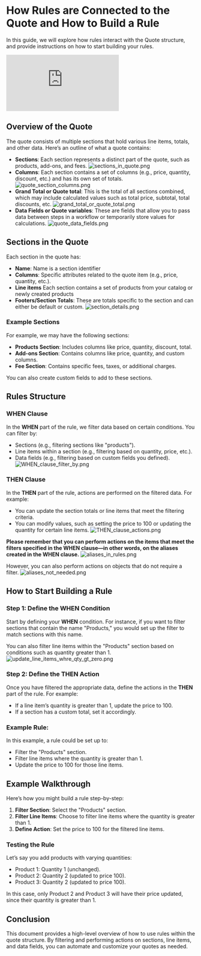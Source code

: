 # How Rules are Connected to the Quote and How to Build a Rule

In this guide, we will explore how rules interact with the Quote structure, and provide instructions on how to start building your rules.
<div 
  style={{
    position: "relative", 
    paddingBottom: "56.25%", 
    height: "0", 
    overflow: "hidden"
  }}
>
  <iframe 
    src="https://www.loom.com/embed/f06a0769d70d44d5a26dce1fd9c868ca?sid=50f2dc84-478b-4e08-92e7-8b6a1ebfe614"
    frameBorder="0"
    allowFullScreen
    style={{
      position: "absolute",
      top: "0",
      left: "0",
      width: "100%",
      height: "100%"
    }}
  ></iframe>
</div>

## Overview of the Quote

The quote consists of multiple sections that hold various line items, totals, and other data. Here’s an outline of what a quote contains:

- **Sections**: Each section represents a distinct part of the quote, such as products, add-ons, and fees.
    ![sections_in_quote.png](..%2F..%2F..%2Fstatic%2Fimg%2Fquote%2Fsections_in_quote.png)
- **Columns**: Each section contains a set of columns (e.g., price, quantity, discount, etc.) and has its own set of totals.
    ![quote_section_columns.png](..%2F..%2F..%2Fstatic%2Fimg%2Fquote%2Fquote_section_columns.png)
- **Grand Total or Quote total**: This is the total of all sections combined, which may include calculated values such as total price, subtotal, total discounts, etc.
    ![grand_total_or_quote_total.png](..%2F..%2F..%2Fstatic%2Fimg%2Fquote%2Fgrand_total_or_quote_total.png)
- **Data Fields or Quote variables**: These are fields that allow you to pass data between steps in a workflow or temporarily store values for calculations.
    ![quote_data_fields.png](..%2F..%2F..%2Fstatic%2Fimg%2Fquote%2Fquote_data_fields.png)

## Sections in the Quote

Each section in the quote has:

- **Name**: Name is a section identifier
- **Columns**: Specific attributes related to the quote item (e.g., price, quantity, etc.).
- **Line items** Each section contains a set of products from your catalog or newly created products
- **Footers/Section Totals**: These are totals specific to the section and can either be default or custom.
    ![section_details.png](..%2F..%2F..%2Fstatic%2Fimg%2Fquote%2Fsection_details.png)


### Example Sections
For example, we may have the following sections:

- **Products Section**: Includes columns like price, quantity, discount, total.
- **Add-ons Section**: Contains columns like price, quantity, and custom columns.
- **Fee Section**: Contains specific fees, taxes, or additional charges.

You can also create custom fields to add to these sections.

## Rules Structure

### WHEN Clause

In the **WHEN** part of the rule, we filter data based on certain conditions. You can filter by:

- Sections (e.g., filtering sections like "products").
- Line items within a section (e.g., filtering based on quantity, price, etc.).
- Data fields (e.g., filtering based on custom fields you defined).
    ![WHEN_clause_filter_by.png](..%2F..%2F..%2Fstatic%2Fimg%2Frules%2FWHEN_clause_filter_by.png)

### THEN Clause

In the **THEN** part of the rule, actions are performed on the filtered data. For example:

- You can update the section totals or line items that meet the filtering criteria.
- You can modify values, such as setting the price to 100 or updating the quantity for certain line items.
    ![THEN_clause_actions.png](..%2F..%2F..%2Fstatic%2Fimg%2Frules%2FTHEN_clause_actions.png)

**Please remember that you can perform actions on the items that meet the filters specified 
in the WHEN clause—in other words, on the aliases created in the WHEN clause.** 
    ![aliases_in_rules.png](..%2F..%2F..%2Fstatic%2Fimg%2Frules%2Faliases_in_rules.png)

However, you can also perform actions on objects that do not require a filter.
    ![aliases_not_needed.png](..%2F..%2F..%2Fstatic%2Fimg%2Frules%2Faliases_not_needed.png)

## How to Start Building a Rule

### Step 1: Define the WHEN Condition

Start by defining your **WHEN** condition. For instance, if you want to filter sections that contain the name "Products," you would set up the filter to match sections with this name.

You can also filter line items within the "Products" section based on conditions such as quantity greater than 1.
    ![update_line_items_whre_qty_gt_zero.png](..%2F..%2F..%2Fstatic%2Fimg%2Frules%2Fupdate_line_items_whre_qty_gt_zero.png)

### Step 2: Define the THEN Action

Once you have filtered the appropriate data, define the actions in the **THEN** part of the rule. For example:

- If a line item’s quantity is greater than 1, update the price to 100.
- If a section has a custom total, set it accordingly.

### Example Rule:
In this example, a rule could be set up to:
- Filter the "Products" section.
- Filter line items where the quantity is greater than 1.
- Update the price to 100 for those line items.

## Example Walkthrough

Here’s how you might build a rule step-by-step:

1. **Filter Section**: Select the "Products" section.
2. **Filter Line Items**: Choose to filter line items where the quantity is greater than 1.
3. **Define Action**: Set the price to 100 for the filtered line items.

### Testing the Rule

Let’s say you add products with varying quantities:

- Product 1: Quantity 1 (unchanged).
- Product 2: Quantity 2 (updated to price 100).
- Product 3: Quantity 2 (updated to price 100).

In this case, only Product 2 and Product 3 will have their price updated, since their quantity is greater than 1.


## Conclusion

This document provides a high-level overview of how to use rules within the quote structure. By filtering and performing actions on sections, line items, and data fields, you can automate and customize your quotes as needed.
